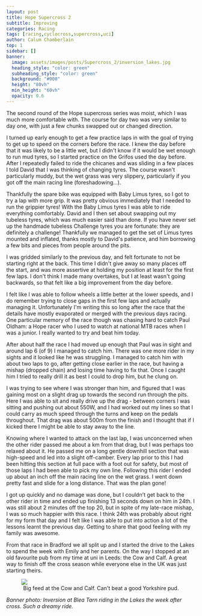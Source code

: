 ```yaml
---
layout: post
title: Hope Supercross 2
subtitle: Improving
categories: Racing
tags: [racing,cyclocross,supercross,uci]
author: Calum Chamberlain
top: 1
sidebar: []
banner:
  image: assets/images/posts/Supercross_2/inversion_lakes.jpg
  heading_style: "color: green"
  subheading_style: "color: green"
  background: "#000"
  height: "80vh"
  min_height: "60vh"
  opacity: 0.6
---
```


The second round of the Hope supercross series was moist, which I was much more
comfortable with. The course for day two was very similar to day one, with just
a few chunks swapped out or changed direction.

I turned up early enough to get a few practice laps in with the goal of trying 
to get up to speed on the corners before the race. I knew the day before that
it was likely to be a little wet, but I didn't know if it would be wet enough to
run mud tyres, so I started practice on the Grifos used the day before. After
I repeatedly failed to ride the chicanes and was sliding in a few places I told
David that I was thinking of changing tyres. The course wasn't particularly muddy,
but the wet grass was very slippery, particularly if you got off the main
racing line (foreshadowing...).

Thankfully the spare bike was
equipped with Baby Limus tyres, so I got to try a lap with more grip. It was
pretty obvious immediately that I needed to run the grippier tyres! With the Baby
Limus tyres I was able to ride everything comfortably. David and I then set about
swapping out my tubeless tyres, which was much easier said than done. If you
have never set up the handmade tubeless Challenge tyres you are fortunate: they
are definitely a challenge! Thankfully we managed to get the set of Limus tyres
mounted and inflated, thanks mostly to David's patience, and him borrowing
a few bits and pieces from people around the pits.

I was gridded similarly to the previous day, and felt fortunate to not be starting
right at the back. This time I didn't give away so many places off the start,
and was more assertive at holding my position at least for the first few laps. 
I don't think I made many overtakes, but I at least wasn't going backwards, so that
felt like a big improvement from the day before.

I felt like I was able to follow wheels a little better at the lower speeds, and
I do remember trying to close gaps in the first few laps and actually managing it.
Unfortunately I'm writing this so long after the race that the details have mostly
evaporated or merged with the previous days racing. One particular memory of the race
though was chasing hard to catch Paul Oldham: a Hope racer who I used to watch at
national MTB races when I was a junior. I really wanted to try and beat him today.

After about half the race I had moved up enough that Paul was in sight and around
lap 6 (of 9) I managed to catch him. There was one more rider in my sights and it looked
like he was struggling. I managed to catch him with about two laps to go, after
getting close earlier in the race, but having a mishap (dropped chain) and losing
time having to fix that. Once I caught him I tried to really drill it as best I could
to drop him, but he clung on.

I was trying to see where I was stronger than him, and figured that I was gaining
most on a slight drag up towards the second run through the pits. Here I was able to
sit and really drive up the drag - between corners I was sitting and pushing out
about 550W, and I had worked out my lines so that I could carry as much speed through
the turns and keep on the pedals throughout. That drag was about 500m from the
finish and I thought that if I kicked there I might be able to stay away to the line.

Knowing where I wanted to attack on the last lap, I was unconcerned when the other
rider passed me about a km from that drag, but I was perhaps too relaxed about it.
He passed me on a long gentle downhill section that was high-speed and led into a 
slight off-camber. Every lap prior to this I had been hitting this section at
full pace with a foot out for safety, but most of those laps I had been able to pick my
own line. Following this rider I ended up about an inch off the main racing line
on the wet grass. I went down pretty fast and slide for a long distance. That was
the plan gone!

I got up quickly and no damage was done, but I couldn't get back to the other 
rider in time and ended up finishing 13 seconds down on him in 24th. I was still about
2 minutes off the top 20, but in spite of my late-race mishap, I was so much happier
with this race. I think 24th was probably about right for my form that day and
I felt like I was able to put into action a lot of the lessons learnt the previous
day. Getting to share that good feeling with my family was awesome.

From that race in Bradford we all split up and I started the drive to the Lakes
to spend the week with Emily and her parents. On the way I stopped at an old
favourite pub from my time at uni in Leeds: the Cow and Calf. A great way to
finish off the cross season while everyone else in the UK was just starting theirs.


<figure>
    <img src="../../../../assets/images/posts/Supercross_2/food.jpg"/>
    <center><figcaption>
        Big feed at the Cow and Calf. Can't beat a good Yorkshire pud.
    </figcaption></center>
</figure>


<div class="strava-embed-placeholder" data-embed-type="activity" data-embed-id="12416817093" data-style="standard" data-from-embed="false"></div><script src="https://strava-embeds.com/embed.js"></script>


<em>Banner photo: Inversion at Blea Tarn riding in the Lakes the week after 
cross. Such a dreamy ride.</em>
